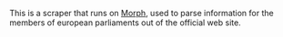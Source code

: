 This is a scraper that runs on [Morph](https://morph.io), used to parse information for
the members of european parliaments out of the official web site.

